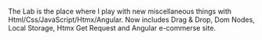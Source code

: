 The Lab is the place where I play with new miscellaneous things with Html/Css/JavaScript/Htmx/Angular. Now includes Drag & Drop, Dom Nodes, Local Storage, Htmx Get Request and Angular e-commerse site.

